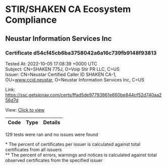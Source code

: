 # STIR/SHAKEN CA Ecosystem Compliance
## Neustar Information Services Inc

### Certificate d54cf45cb6ba3758042a6a16c739fb9148f93813
Tested At: 2022-10-05 17:08:39 +0000 UTC\
Subject: CN=SHAKEN 775J, O=Voip Stir PR LLC, C=US\
Issuer: CN=Neustar Certified Caller ID SHAKEN CA-1, OU=www.ccid.neustar, O=Neustar Information Services Inc, C=US

Link: https://ssc.getsipnav.com/certs/ffad5de97793861e660be844cf52d740aa256d7d

View: [Click to view](https://understandingwebpki.com/?cert=MIIDATCCAqegAwIBAgIUeENlx9G2i77Jot1OuYfhmocmNqwwCgYIKoZIzj0EAwIwgYUxCzAJBgNVBAYTAlVTMSkwJwYDVQQKDCBOZXVzdGFyIEluZm9ybWF0aW9uIFNlcnZpY2VzIEluYzEZMBcGA1UECwwQd3d3LmNjaWQubmV1c3RhcjEwMC4GA1UEAwwnTmV1c3RhciBDZXJ0aWZpZWQgQ2FsbGVyIElEIFNIQUtFTiBDQS0xMB4XDTIxMTIxNTE5MzYwNFoXDTIyMTIxNTE5MzYwNFowPjELMAkGA1UEBhMCVVMxGTAXBgNVBAoMEFZvaXAgU3RpciBQUiBMTEMxFDASBgNVBAMMC1NIQUtFTiA3NzVKMFkwEwYHKoZIzj0CAQYIKoZIzj0DAQcDQgAEHZB5IRpgHvELAq7mbiYNc%2FeQFWhKOCl4G9XV6247JdYxqlGMup2s%2BFdATwFGFBBhTop2%2BGc6vAHnRhMaslOOMaOCATkwggE1MBYGCCsGAQUFBwEaBAowCKAGFgQ3NzVKMAwGA1UdEwEB%2FwQCMAAwHwYDVR0jBBgwFoAUr9HIwu5yTIP8P%2B0Zp20dkLIH8DowWwYIKwYBBQUHAQEETzBNMEsGCCsGAQUFBzAChj9odHRwOi8vY2FjZXJ0cy11cy5jY2lkLm5ldXN0YXIvTmV1c3RhckNlcnRpZmllZENhbGxlcklkQ0ExLmNydCAwFwYDVR0gBBAwDjAMBgpghkgBhv8JAQEBMEcGA1UdHwRAMD4wPKA6oDiGNmh0dHBzOi8vYXV0aGVudGljYXRlLWFwaS5pY29uZWN0aXYuY29tL2Rvd25sb2FkL3YxL2NybDAdBgNVHQ4EFgQU3LoGIVxj3YHpGL5uR8UyfsWudLMwDgYDVR0PAQH%2FBAQDAgeAMAoGCCqGSM49BAMCA0gAMEUCIQCyWw8%2Bpy3H%2FDiDXx5Zt3%2Fqr%2BuxwIz86sgnPdeyJBRwCAIgEwnYkWWTgi8LEhjZYxK48MWDmyDtJ0HpcvnjOLmt8sY%3D)


| Code | Type | Details |
|------|------|---------|

129 tests were ran and no issues were found

\* The percent of certificates per issuer is calculated against total certificates from all issuers\
\*\* The percent of errors, warnings and notices is calculated against total observed certificates from the specified issuer
